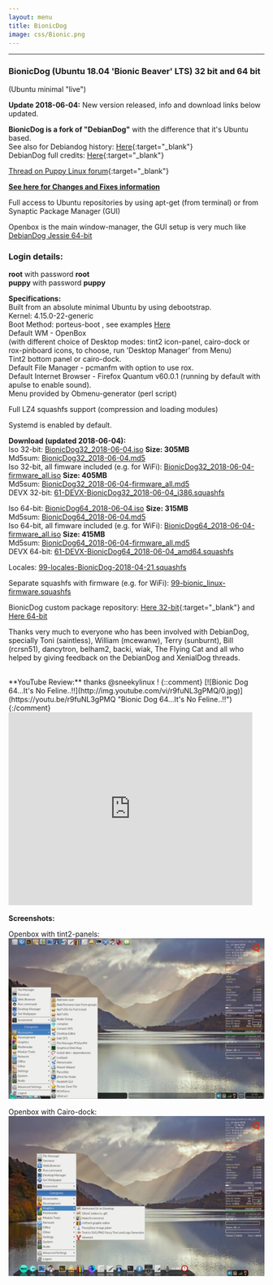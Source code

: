 ```yaml
---
layout: menu
title: BionicDog
image: css/Bionic.png
---
```


---
 
### BionicDog (Ubuntu 18.04 'Bionic Beaver' LTS) 32 bit and 64 bit  
(Ubuntu minimal "live")  

**Update 2018-06-04:** New version released, info and download links below updated.   

**BionicDog is a fork of "DebianDog"** with the difference that it's Ubuntu based.   
See also for Debiandog history: [Here](https://debiandog.github.io/doglinux/zz07about.html){:target="_blank"}   
DebianDog full credits: [Here](https://github.com/DebianDog/Wheezy/blob/master/Credits.md){:target="_blank"}  

[Thread on Puppy Linux forum](http://murga-linux.com/puppy/viewtopic.php?t=113210){:target="_blank"}   

**[See here for Changes and Fixes information](http://murga-linux.com/puppy/viewtopic.php?p=989364#989364)**   

Full access to Ubuntu repositories by using apt-get (from terminal) or from Synaptic Package Manager (GUI)

Openbox is the main window-manager, the GUI setup is very much like [DebianDog Jessie 64-bit](zz02debiandog64.html)  
    
### Login details:    
**root** with password **root**        
**puppy** with password **puppy**    

**Specifications:**    
Built from an absolute minimal Ubuntu by using debootstrap.    
Kernel: 4.15.0-22-generic    
Boot Method: porteus-boot , see examples [Here](https://raw.githubusercontent.com/fredx181/bionicdog/gh-pages/Examples-boot-codes.txt)   
Default WM - OpenBox    
(with different choice of Desktop modes: tint2 icon-panel, cairo-dock or rox-pinboard icons, to choose, run 'Desktop Manager' from Menu)    
Tint2 bottom panel or cairo-dock.       
Default File Manager - pcmanfm with option to use rox.    
Default Internet Browser - Firefox Quantum v60.0.1 (running by default with apulse to enable sound).    
Menu provided by Obmenu-generator (perl script)  

Full LZ4 squashfs support (compression and loading modules)    

Systemd is enabled by default.    

**Download (updated 2018-06-04):**    
Iso 32-bit: [BionicDog32_2018-06-04.iso](https://github.com/fredx181/bionicdog/releases/download/v1.0/BionicDog32_2018-06-04.iso) **Size: 305MB**          
Md5sum: [BionicDog32_2018-06-04.md5](https://github.com/fredx181/bionicdog/releases/download/v1.0/BionicDog32_2018-06-04.md5)  
Iso 32-bit, all fimware included (e.g. for WiFi): [BionicDog32_2018-06-04-firmware_all.iso](https://github.com/fredx181/bionicdog/releases/download/v1.0/BionicDog32_2018-06-04-firmware_all.iso) **Size: 405MB**          
Md5sum: [BionicDog32_2018-06-04-firmware_all.md5](https://github.com/fredx181/bionicdog/releases/download/v1.0/BionicDog32_2018-06-04-firmware_all.md5)       
DEVX 32-bit: [61-DEVX-BionicDog32_2018-06-04_i386.squashfs](https://github.com/fredx181/bionicdog/releases/download/v1.1/61-DEVX-BionicDog32_2018-06-04_i386.squashfs)    

Iso 64-bit: [BionicDog64_2018-06-04.iso](https://github.com/fredx181/bionicdog/releases/download/v1.0/BionicDog64_2018-06-04.iso) **Size: 315MB**          
Md5sum: [BionicDog64_2018-06-04.md5](https://github.com/fredx181/bionicdog/releases/download/v1.0/BionicDog64_2018-06-04.md5)   
Iso 64-bit, all fimware included (e.g. for WiFi): [BionicDog64_2018-06-04-firmware_all.iso](https://github.com/fredx181/bionicdog/releases/download/v1.0/BionicDog64_2018-06-04-firmware_all.iso) **Size: 415MB**          
Md5sum: [BionicDog64_2018-06-04-firmware_all.md5](https://github.com/fredx181/bionicdog/releases/download/v1.0/BionicDog64_2018-06-04-firmware_all.md5)    
DEVX 64-bit: [61-DEVX-BionicDog64_2018-06-04_amd64.squashfs](https://github.com/fredx181/bionicdog/releases/download/v1.1/61-DEVX-BionicDog64_2018-06-04_amd64.squashfs)     
    
Locales: [99-locales-BionicDog-2018-04-21.squashfs](https://github.com/fredx181/bionicdog/releases/download/v1.1/99-locales-BionicDog-2018-04-21.squashfs)  

Separate squashfs with firmware (e.g. for WiFi): [99-bionic_linux-firmware.squashfs](https://github.com/fredx181/bionicdog/releases/download/v1.1/99-bionic_linux-firmware.squashfs)  

BionicDog custom package repository: [Here 32-bit](https://fredx181.github.io/bionicdog/Packages-i386/){:target="_blank"} and [Here 64-bit](https://fredx181.github.io/bionicdog/Packages-amd64)         

Thanks very much to everyone who has been involved with DebianDog, specially Toni (saintless), William (mcewanw), Terry (sunburnt), Bill (rcrsn51), dancytron, belham2, backi, wiak, The Flying Cat and all who helped by giving feedback on the DebianDog and XenialDog threads.   

<br>
**YouTube Review:** thanks @sneekylinux !  
{::comment}   
[![Bionic Dog 64...It's No Feline..!!](http://img.youtube.com/vi/r9fuNL3gPMQ/0.jpg)](https://youtu.be/r9fuNL3gPMQ "Bionic Dog 64...It's No Feline..!!")    
{:/comment}   

<iframe width='480' height='380' src="https://www.youtube.com/embed/r9fuNL3gPMQ" frameborder="0" allowfullscreen></iframe>     

**Screenshots:**  

Openbox with tint2-panels:
![OpenBox](https://github.com/fredx181/bionicdog/raw/gh-pages/screenshots/bionicdog-tint2-panels.jpg)

Openbox with Cairo-dock:
![OpenBox](https://github.com/fredx181/bionicdog/raw/gh-pages/screenshots/bionicdog-cairo-dock.jpg)
   

